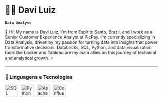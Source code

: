 # 👦🏻 Davi Luiz

**`Data Analyst`**

👋 Hi! My name is Davi Luiz, I'm from Espírito Santo, Brazil, and I work as a Senior Customer Experience Analyst at PicPay. I’m currently specializing in Data Analysis, driven by my passion for turning data into insights that power transformative decisions. Databricks, SQL, Python, and data visualization tools like Looker and Tableau are my main allies on this journey of technical and analytical growth. ⚡

---

### 🤖 Linguagens e Tecnologias

<img 
    align="left" 
    alt="SQL"
    title="SQL" 
    width="40px" 
    style="padding-right: 10px;" 
    src="https://cdn.jsdelivr.net/gh/devicons/devicon@latest/icons/azuresqldatabase/azuresqldatabase-original.svg" 
 />   
    
<img 
    align="left" 
    alt="Python" 
    title="Python"
    width="40px" 
    style="padding-right: 10px;" 
    src="https://cdn.jsdelivr.net/gh/devicons/devicon@latest/icons/python/python-original.svg" 
/>

<img 
    align="left" 
    alt="Apache Spark" 
    title="Apache Spark"
    width="40px" 
    style="padding-right: 10px;" 
    src="https://cdn.jsdelivr.net/gh/devicons/devicon@latest/icons/apachespark/apachespark-original-wordmark.svg" 
/>
<img 
    align="left" 
    alt="Confluence" 
    title="Confluence"
    width="40px" 
    style="padding-right: 10px;" 
    src="https://cdn.jsdelivr.net/gh/devicons/devicon@latest/icons/confluence/confluence-original-wordmark.svg" 
/>

<br/>
<br/>
